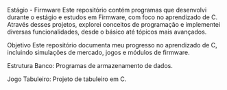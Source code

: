 Estágio - Firmware
Este repositório contém programas que desenvolvi durante o estágio e estudos em Firmware, com foco no aprendizado de C. Através desses projetos, explorei conceitos de programação e implementei diversas funcionalidades, desde o básico até tópicos mais avançados.

Objetivo
Este repositório documenta meu progresso no aprendizado de C, incluindo simulações de mercado, jogos e módulos de firmware.

Estrutura
Banco: Programas de armazenamento de dados.

Jogo Tabuleiro: Projeto de tabuleiro em C.
